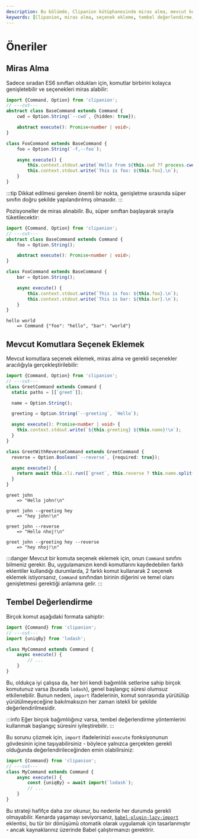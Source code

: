 ```yaml
---
description: Bu bölümde, Clipanion kütüphanesinde miras alma, mevcut komutlara seçenek ekleme ve tembel değerlendirme ile ilgili önemli noktalar ele alınmaktadır. Kod örnekleri ile bu kavramların nasıl uygulanabileceği açıklanmaktadır.
keywords: [Clipanion, miras alma, seçenek ekleme, tembel değerlendirme, komutlar, programlama]
---
```


# Öneriler

## Miras Alma

Sadece sıradan ES6 sınıfları oldukları için, komutlar birbirini kolayca genişletebilir ve seçenekleri miras alabilir:

```ts twoslash
import {Command, Option} from 'clipanion';
// ---cut---
abstract class BaseCommand extends Command {
    cwd = Option.String(`--cwd`, {hidden: true});

    abstract execute(): Promise<number | void>;
}

class FooCommand extends BaseCommand {
    foo = Option.String(`-f,--foo`);

    async execute() {
        this.context.stdout.write(`Hello from ${this.cwd ?? process.cwd()}!\n`);
        this.context.stdout.write(`This is foo: ${this.foo}.\n`);
    }
}
```

:::tip
Dikkat edilmesi gereken önemli bir nokta, genişletme sırasında süper sınıfın doğru şekilde yapılandırılmış olmasıdır.
:::

Pozisyoneller de miras alınabilir. Bu, süper sınıftan başlayarak sırayla tüketilecektir:

```ts twoslash
import {Command, Option} from 'clipanion';
// ---cut---
abstract class BaseCommand extends Command {
    foo = Option.String();

    abstract execute(): Promise<number | void>;
}

class FooCommand extends BaseCommand {
    bar = Option.String();

    async execute() {
        this.context.stdout.write(`This is foo: ${this.foo}.\n`);
        this.context.stdout.write(`This is bar: ${this.bar}.\n`);
    }
}
```

```
hello world
    => Command {"foo": "hello", "bar": "world"}
```

## Mevcut Komutlara Seçenek Eklemek

Mevcut komutlara seçenek eklemek, miras alma ve gerekli seçenekler aracılığıyla gerçekleştirilebilir:

```ts twoslash
import {Command, Option} from 'clipanion';
// ---cut---
class GreetCommand extends Command {
  static paths = [[`greet`]];

  name = Option.String();

  greeting = Option.String(`--greeting`, `Hello`);

  async execute(): Promise<number | void> {
    this.context.stdout.write(`${this.greeting} ${this.name}!\n`);
  }
}

class GreetWithReverseCommand extends GreetCommand {
  reverse = Option.Boolean(`--reverse`, {required: true});

  async execute() {
    return await this.cli.run([`greet`, this.reverse ? this.name.split(``).reverse().join(``) : this.name, `--greeting`, this.greeting]);
  }
}
```

```
greet john
    => "Hello john!\n"

greet john --greeting hey
    => "hey john!\n"

greet john --reverse
    => "Hello nhoj!\n"

greet john --greeting hey --reverse
    => "hey nhoj!\n"
```

:::danger
Mevcut bir komuta seçenek eklemek için, onun `Command` sınıfını bilmeniz gerekir. Bu, uygulamanızın kendi komutlarını kaydedebilen farklı eklentiler kullandığı durumlarda, 2 farklı komut kullanarak 2 seçenek eklemek istiyorsanız, `Command` sınıfından birinin diğerini ve temel olanı genişletmesi gerektiği anlamına gelir.
:::

## Tembel Değerlendirme

Birçok komut aşağıdaki formata sahiptir:

```ts twoslash
import {Command} from 'clipanion';
// ---cut---
import {uniqBy} from 'lodash';

class MyCommand extends Command {
    async execute() {
        // ...
    }
}
```

Bu, oldukça iyi çalışsa da, her biri kendi bağımlılık setlerine sahip birçok komutunuz varsa (burada `lodash`), genel başlangıç süresi olumsuz etkilenebilir. Bunun nedeni, `import` ifadelerinin, komut sonrasında yürütülüp yürütülmeyeceğine bakılmaksızın her zaman istekli bir şekilde değerlendirilmesidir.

:::info
Eğer birçok bağımlılığınız varsa, tembel değerlendirme yöntemlerini kullanmak başlangıç süresini iyileştirebilir.
:::

Bu sorunu çözmek için, `import` ifadelerinizi `execute` fonksiyonunun gövdesinin içine taşıyabilirsiniz - böylece yalnızca gerçekten gerekli olduğunda değerlendirileceğinden emin olabilirsiniz:

```ts twoslash
import {Command} from 'clipanion';
// ---cut---
class MyCommand extends Command {
    async execute() {
        const {uniqBy} = await import(`lodash`);
        // ...
    }
}
```

Bu strateji hafifçe daha zor okunur, bu nedenle her durumda gerekli olmayabilir. Kenarda yaşamayı seviyorsanız, [`babel-plugin-lazy-import`](https://github.com/arcanis/babel-plugin-lazy-import) eklentisi, bu tür bir dönüşümü otomatik olarak uygulamak için tasarlanmıştır - ancak kaynaklarınız üzerinde Babel çalıştırmanızı gerektirir.